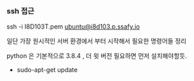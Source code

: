 ### ssh 접근

ssh -i I8D103T.pem ubuntu@i8d103.p.ssafy.io

일단 가장 원시적인 서버 환경에서 부터 시작해서 필요한 명령어들 정리

python 은 기본적으로 3.8.4 , 더 윗 버전 필요하면 먼저 설치해야할듯.



* sudo-apt-get update


